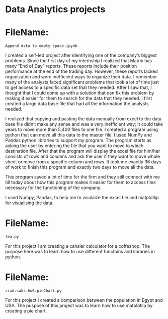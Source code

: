 # Data Analytics projects

# FileName: 
    Append data to empty space.ipynb
 I created a self-led project after identifying one of the company’s biggest problems. 
Since the first day of my internship I realized that Matrix has many “End of Day” reports. These reports include their position performance at the end of the trading day. However, these reports lacked organization and were inefficient ways to organize their data. I remember many of the analysts faced significant problems that took a lot of time just to get access to a specific data set that they needed. After I saw that, I thought that I could come up with a solution that can fix this problem by making it easier for them to search for the data that they needed. I first created a large data base file that had all the information the analysts needed.

I realized that copying and pasting the data manually from excel to the data base file didn’t make any sense and was a very inefficient way; It could take years to move more than 5,400 files to one file. I created a program using python that can move all this data to the master file. I used NumPy and Pandas python libraries to support my program. The program starts as asking the user by entering the file that you want to move to which destination file. After that the program will display the excel file for him/her consists of rows and columns and ask the user if they want to move whole sheet or move from a specific column and rows. It took me exactly 36 days of work to finish this program and exactly two days to move all the data. 

This program saved a lot of time for the firm and they still connect with me till today about how this program makes it easier for them to access files necessary for the functioning of the company.

I used Numpy, Pandas, to help me to visulaize the excel file and matplotlip for visualising the data.

# FileName: 
    tea.py
    
For this project I am creating a cahsier calculator for a coffeshop. The purpose here was to learn how to use different functoins and libraries in python.

# FileName: 
    ziad.sakr.hw6.pieChart.py
    
For this project I created a comparison between the population in Egypt and USA. The puspose of this project was to learn how to use matplotlip by creating a pie chart.
